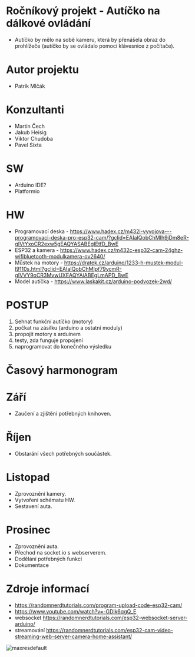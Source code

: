 # Ročníkový projekt - Autíčko na dálkové ovládání
- Autíčko by mělo na sobě kameru, která by přenášela obraz do prohlížeče (autíčko by se ovládalo pomocí klávesnice z počítače).

# Autor projektu

- Patrik Mlčák

# Konzultanti

- Martin Čech
- Jakub Heisig
- Viktor Chudoba
- Pavel Sixta

# SW
- Arduino IDE?  
- Platformio


# HW
- Programovací deska - https://www.hadex.cz/m432l-vyvojova---programovaci-deska-pro-esp32-cam/?gclid=EAIaIQobChMIh9jDm8eR-gIVtYxoCR2exw5gEAQYASABEgIEtfD_BwE  
- ESP32 a kamera - https://www.hadex.cz/m432c-esp32-cam-24ghz-wifibluetooth-modulkamera-ov2640/  
- Můstek na motory - https://dratek.cz/arduino/1233-h-mustek-modul-l9110s.html?gclid=EAIaIQobChMIpf79ycmR-gIVVY9oCR3MvwUXEAQYAiABEgLmAPD_BwE  
- Model autíčka - https://www.laskakit.cz/arduino-podvozek-2wd/  


# POSTUP
1. Sehnat funkční autíčko (motory)
2. počkat na zásilku (arduino a ostatní moduly)
3. propojit motory s arduinem
4. testy, zda funguje propojení
5. naprogramovat do konečného výsledku


# Časový harmonogram

# Září
- Zaučení a zjištění potřebných knihoven.

# Říjen
- Obstarání všech potřebných součástek.

# Listopad
- Zprovoznění kamery.
- Vytvoření schématu HW.
- Sestavení auta.

# Prosinec
- Zprovoznění auta.
- Přechod na socket.io s webserverem.
- Dodělání potřebných funkcí
- Dokumentace

# Zdroje informací
- https://randomnerdtutorials.com/program-upload-code-esp32-cam/
- https://www.youtube.com/watch?v=-GDlk6qgQ_E
- websocket https://randomnerdtutorials.com/esp32-websocket-server-arduino/
- streamování https://randomnerdtutorials.com/esp32-cam-video-streaming-web-server-camera-home-assistant/



![maxresdefault](https://user-images.githubusercontent.com/66717846/195072284-42560d5e-8189-4bd0-be5f-18f21b6e6835.jpg)
